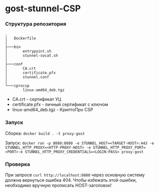 # gost-stunnel-CSP

### Структура репозитория
```
.
│   Dockerfile
│
├───bin
│       entrypoint.sh
│       stunnel-socat.sh
│
├───conf
│       CA.crt
│       certificate.pfx
│       stunnel.conf
│
└───cprocsp
        linux-amd64_deb.tgz
```
- CA.crt - сертификат УЦ
- certificate.pfx - личный сертификат с ключом
- linux-amd64_deb.tgz - КриптоПро CSP

### Запуск

Сборка: `docker build . -t proxy-gost `

Запуск: `docker run -p 8080:8080 -e STUNNEL_HOST=<TARGET-HOST>:443 -e STUNNEL_HTTP_PROXY=<HTTP-PROXY-HOST> -e STUNNEL_HTTP_PROXY_PORT=<PORT>-e STUNNEL_HTTP_PROXY_CREDENTIALS=<LOGIN:PASS> proxy-gost`

### Проверка

При запросе `curl http://localhost:8080` через основную систему должна вернуться ошибка 404. Чтобы избежать этой ошибки, необходимо вручную прописать HOST-заголовок!
